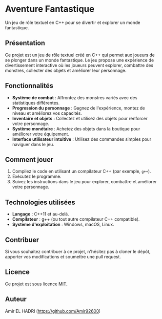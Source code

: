 # Aventure Fantastique
Un jeu de rôle textuel en C++ pour se divertir et explorer un monde fantastique.

## Présentation
Ce projet est un jeu de rôle textuel créé en C++ qui permet aux joueurs de se plonger dans un monde fantastique. Le jeu propose une expérience de divertissement interactive où les joueurs peuvent explorer, combattre des monstres, collecter des objets et améliorer leur personnage.

## Fonctionnalités
- **Système de combat** : Affrontez des monstres variés avec des statistiques différentes.
- **Progression du personnage** : Gagnez de l'expérience, montez de niveau et améliorez vos capacités.
- **Inventaire et objets** : Collectez et utilisez des objets pour renforcer votre personnage.
- **Système monétaire** : Achetez des objets dans la boutique pour améliorer votre équipement.
- **Interface utilisateur intuitive** : Utilisez des commandes simples pour naviguer dans le jeu.

## Comment jouer
1. Compilez le code en utilisant un compilateur C++ (par exemple, `g++`).
2. Exécutez le programme.
3. Suivez les instructions dans le jeu pour explorer, combattre et améliorer votre personnage.

## Technologies utilisées
- **Langage** : C++11 et au-delà.
- **Compilateur** : g++ (ou tout autre compilateur C++ compatible).
- **Système d'exploitation** : Windows, macOS, Linux.

## Contribuer
Si vous souhaitez contribuer à ce projet, n'hésitez pas à cloner le dépôt, apporter vos modifications et soumettre une pull request.

## Licence
Ce projet est sous licence [MIT](https://opensource.org/licenses/MIT).

## Auteur
Amir EL HADRI (https://github.com/Amir92600)
